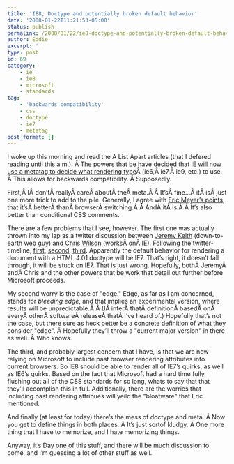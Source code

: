 ```yaml
---
title: 'IE8, Doctype and potentially broken default behavior'
date: '2008-01-22T11:21:53-05:00'
status: publish
permalink: /2008/01/22/ie8-doctype-and-potentially-broken-default-behavior
author: Eddie
excerpt: ''
type: post
id: 69
category:
    - ie
    - ie8
    - microsoft
    - standards
tag:
    - 'backwards compatibility'
    - css
    - doctype
    - ie7
    - metatag
post_format: []
---
```

I woke up this morning and read the A List Apart articles (that I defered reading until this a.m.). Â The powers that be have decided that [IE will now use a metatag to decide what rendering type](http://alistapart.com/articles/beyonddoctype)Â (ie6,Â ie7,Â ie9, etc.) to use. Â This allows for backwards compatibility. Â Supposedly.

First,Â IÂ don’tÂ reallyÂ careÂ aboutÂ theÂ meta.Â Â It’sÂ fine…Â itÂ isÂ just one more trick to add to the pile. Generally, I agree with [Eric Meyer’s points](http://alistapart.com/articles/fromswitchestotargets), that it’sÂ betterÂ thanÂ browserÂ switching.Â Â AndÂ itÂ is.Â Â It’s also better than conditional CSS comments.

There are a few problems that I see, however. The first one was actually thrown into my lap as a twitter discussion between [Jeremy Keith](http://adactio.com/) (down-to-earth web guy) and [Chris Wilson](http://blogs.msdn.com/cwilso/) (worksÂ onÂ IE). Following the twitter-timeline, [first](http://twitter.com/adactio/statuses/627930532), [second](http://twitter.com/cwilso/statuses/628255922), [third](http://twitter.com/adactio/statuses/628305212). Apparently the default behavior for rendering a document with a HTML 4.01 doctype will be IE7. That’s right, it doesn’t fall through, it will be stuck on IE7. That is just wrong. Hopefully, bothÂ JeremyÂ andÂ Chris and the other powers that be work that detail out further before Microsoft proceeds.

My second worry is the case of "edge." Edge, as far as I am concerned, stands for <i>bleeding edge</i>, and that implies an experimental version, where results will be unpredictable.Â Â (IÂ inferÂ thatÂ definitionÂ basedÂ onÂ everyÂ otherÂ softwareÂ releaseÂ thatÂ I’ve heard of.) Hopefully that’s not the case, but there sure as heck better be a concrete definition of what they consider "edge". Â Hopefully they’ll throw a "current major version" in there as well. Â Who knows.

The third, and probably largest concern that I have, is that we are now relying on Microsoft to include past browser rendering attributes into current browsers. So IE8 should be able to render all of IE7’s quirks, as well as IE6’s quirks. Based on the fact that Microsoft had a hard time fully flushing out all of the CSS standards for so long, whats to say that that they’ll accomplish this in full. Additionally, there are the worries that including past rendering attribues will yeild the "bloatware" that Eric mentioned.

And finally (at least for today) there’s the mess of doctype and meta. Â Now you get to define things in both places. Â It’s just sortof kludgy. Â One more thing that I have to memorize, and I hate memorizing things.

Anyway, it’s Day one of this stuff, and there will be much discussion to come, and I’m guessing a lot of other stuff as well.